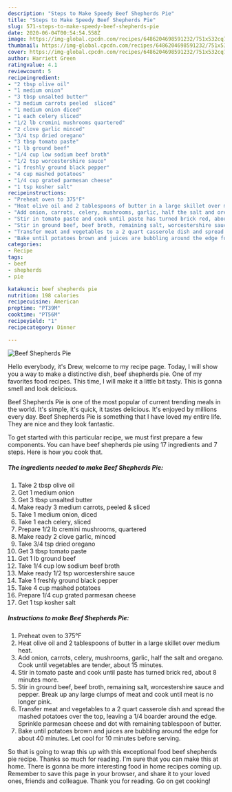 ```yaml
---
description: "Steps to Make Speedy Beef Shepherds Pie"
title: "Steps to Make Speedy Beef Shepherds Pie"
slug: 571-steps-to-make-speedy-beef-shepherds-pie
date: 2020-06-04T00:54:54.558Z
image: https://img-global.cpcdn.com/recipes/6486204698591232/751x532cq70/beef-shepherds-pie-recipe-main-photo.jpg
thumbnail: https://img-global.cpcdn.com/recipes/6486204698591232/751x532cq70/beef-shepherds-pie-recipe-main-photo.jpg
cover: https://img-global.cpcdn.com/recipes/6486204698591232/751x532cq70/beef-shepherds-pie-recipe-main-photo.jpg
author: Harriett Green
ratingvalue: 4.1
reviewcount: 5
recipeingredient:
- "2 tbsp olive oil"
- "1 medium onion"
- "3 tbsp unsalted butter"
- "3 medium carrots peeled  sliced"
- "1 medium onion diced"
- "1 each celery sliced"
- "1/2 lb cremini mushrooms quartered"
- "2 clove garlic minced"
- "3/4 tsp dried oregano"
- "3 tbsp tomato paste"
- "1 lb ground beef"
- "1/4 cup low sodium beef broth"
- "1/2 tsp worcestershire sauce"
- "1 freshly ground black pepper"
- "4 cup mashed potatoes"
- "1/4 cup grated parmesan cheese"
- "1 tsp kosher salt"
recipeinstructions:
- "Preheat oven to 375°F"
- "Heat olive oil and 2 tablespoons of butter in a large skillet over medium heat."
- "Add onion, carrots, celery, mushrooms, garlic, half the salt and oregano. Cook until vegetables are tender, about 15 minutes."
- "Stir in tomato paste and cook until paste has turned brick red, about 8 minutes more."
- "Stir in ground beef, beef broth, remaining salt, worcestershire sauce and pepper. Break up any large clumps of meat and cook until meat is no longer pink."
- "Transfer meat and vegetables to a 2 quart casserole dish and spread the mashed potatoes over the top, leaving a 1/4 boarder around the edge. Sprinkle parmesan cheese and dot with remaining tablespoon of butter."
- "Bake until potatoes brown and juices are bubbling around the edge for about 40 minutes. Let cool for 10 minutes before serving."
categories:
- Recipe
tags:
- beef
- shepherds
- pie

katakunci: beef shepherds pie 
nutrition: 198 calories
recipecuisine: American
preptime: "PT39M"
cooktime: "PT56M"
recipeyield: "1"
recipecategory: Dinner

---
```



![Beef Shepherds Pie](https://img-global.cpcdn.com/recipes/6486204698591232/751x532cq70/beef-shepherds-pie-recipe-main-photo.jpg)

Hello everybody, it's Drew, welcome to my recipe page. Today, I will show you a way to make a distinctive dish, beef shepherds pie. One of my favorites food recipes. This time, I will make it a little bit tasty. This is gonna smell and look delicious.

Beef Shepherds Pie is one of the most popular of current trending meals in the world. It's simple, it's quick, it tastes delicious. It's enjoyed by millions every day. Beef Shepherds Pie is something that I have loved my entire life. They are nice and they look fantastic.




To get started with this particular recipe, we must first prepare a few components. You can have beef shepherds pie using 17 ingredients and 7 steps. Here is how you cook that.

<!--inarticleads1-->

##### The ingredients needed to make Beef Shepherds Pie:

1. Take 2 tbsp olive oil
1. Get 1 medium onion
1. Get 3 tbsp unsalted butter
1. Make ready 3 medium carrots, peeled &amp; sliced
1. Take 1 medium onion, diced
1. Take 1 each celery, sliced
1. Prepare 1/2 lb cremini mushrooms, quartered
1. Make ready 2 clove garlic, minced
1. Take 3/4 tsp dried oregano
1. Get 3 tbsp tomato paste
1. Get 1 lb ground beef
1. Take 1/4 cup low sodium beef broth
1. Make ready 1/2 tsp worcestershire sauce
1. Take 1 freshly ground black pepper
1. Take 4 cup mashed potatoes
1. Prepare 1/4 cup grated parmesan cheese
1. Get 1 tsp kosher salt




<!--inarticleads2-->

##### Instructions to make Beef Shepherds Pie:

1. Preheat oven to 375°F
1. Heat olive oil and 2 tablespoons of butter in a large skillet over medium heat.
1. Add onion, carrots, celery, mushrooms, garlic, half the salt and oregano. Cook until vegetables are tender, about 15 minutes.
1. Stir in tomato paste and cook until paste has turned brick red, about 8 minutes more.
1. Stir in ground beef, beef broth, remaining salt, worcestershire sauce and pepper. Break up any large clumps of meat and cook until meat is no longer pink.
1. Transfer meat and vegetables to a 2 quart casserole dish and spread the mashed potatoes over the top, leaving a 1/4 boarder around the edge. Sprinkle parmesan cheese and dot with remaining tablespoon of butter.
1. Bake until potatoes brown and juices are bubbling around the edge for about 40 minutes. Let cool for 10 minutes before serving.




So that is going to wrap this up with this exceptional food beef shepherds pie recipe. Thanks so much for reading. I'm sure that you can make this at home. There is gonna be more interesting food in home recipes coming up. Remember to save this page in your browser, and share it to your loved ones, friends and colleague. Thank you for reading. Go on get cooking!
